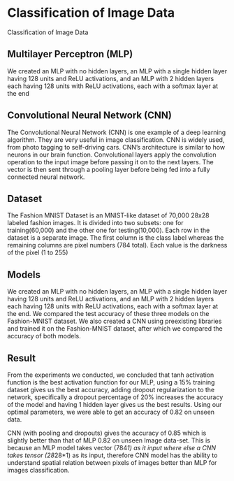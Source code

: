 # Classification of Image Data
Classification of Image Data

## Multilayer Perceptron (MLP)
We created an MLP with no hidden layers, an MLP with a single hidden layer having 128 units and ReLU activations, and an MLP with 2 hidden layers each having 128 units with ReLU activations, each with a softmax layer at the end 

## Convolutional Neural Network (CNN) 
The Convolutional Neural Network (CNN) is one example of a deep learning algorithm. They are very useful in image classification. CNN is widely used, from photo tagging to self-driving cars. CNN’s architecture is similar to how neurons in our brain function. Convolutional layers apply the convolution operation to the input image before passing it on to the next layers. The vector is then sent through a pooling layer before being fed into a fully connected neural network. 

## Dataset 
The Fashion MNIST Dataset is an MNIST-like dataset of 70,000 28x28 labeled fashion images. It is divided into two subsets: one for training(60,000) and the other one for testing(10,000). Each row in the dataset is a separate image. The first column is the class label whereas the remaining columns are pixel numbers (784 total). Each value is the darkness of the pixel (1 to 255) 

## Models 
We created an MLP with no hidden layers, an MLP with a single hidden layer having 128 units and ReLU activations, and an MLP with 2 hidden layers each having 128 units with ReLU activations, each with a softmax layer at the end. We compared the test accuracy of these three models on the Fashion-MNIST dataset. We also created a CNN using preexisting libraries and trained it on the Fashion-MNIST dataset, after which we compared the accuracy of both models. 

## Result 
From the experiments we conducted, we concluded that tanh activation function is the best activation function for our MLP, using a 15% training dataset gives us the best accuracy, adding dropout regularization to the network, specifically a dropout percentage of 20% increases the accuracy of the model and having 1 hidden layer gives us the best results. Using our optimal parameters, we were able to get an accuracy of 0.82 on unseen data. 

CNN (with pooling and dropouts) gives the accuracy of 0.85 which is slightly better than that of MLP 0.82 on unseen Image data-set. This is because an MLP model takes vector (784*1) as it input where else a CNN takes tensor (28*28*1) as its input, therefore CNN model has the ability to understand spatial relation between pixels of images better than MLP for images classification. 
